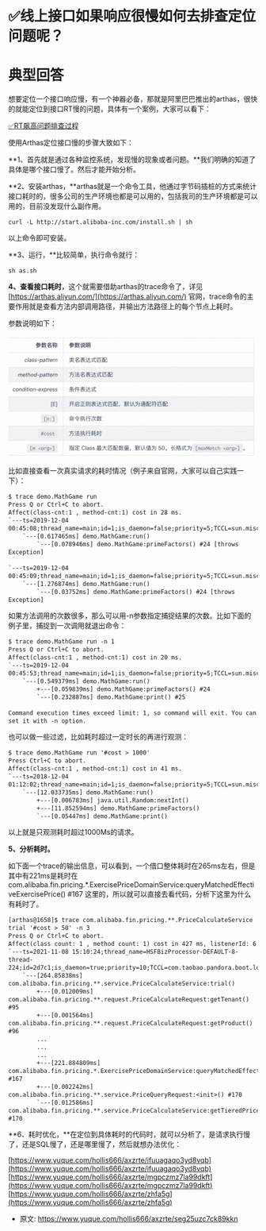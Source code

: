 # ✅线上接口如果响应很慢如何去排查定位问题呢？
<!--page header-->

<a name="ls2CR"></a>
# 典型回答

想要定位一个接口响应慢，有一个神器必备，那就是阿里巴巴推出的arthas，很快的就能定位到接口RT慢的问题，具体有一个案例，大家可以看下：

[✅RT飙高问题排查过程](https://www.yuque.com/hollis666/axzrte/uo4l5odg0lh4yxgw?view=doc_embed)

使用Arthas定位接口慢的步骤大致如下：

**1、首先就是通过各种监控系统，发现慢的现象或者问题。**我们明确的知道了具体是哪个接口慢了。然后才能开始分析。

**2、安装arthas，**arthas就是一个命令工具，他通过字节码插桩的方式来统计接口耗时的，很多公司的生产环境也都是可以用的，包括我司的生产环境都是可以用的，目前没发现什么副作用。

```
curl -L http://start.alibaba-inc.com/install.sh | sh
```

以上命令即可安装。

**3、运行，**比较简单，执行命令就行：

```
sh as.sh 
```

**4、查看接口耗时**，这个就需要借助arthas的trace命令了，详见 [https://arthas.aliyun.com/](https://arthas.aliyun.com/)  官网，trace命令的主要作用就是查看方法内部调用路径，并输出方法路径上的每个节点上耗时。

参数说明如下：

![image.png](./img/dXYbHHYbRBwYt77Q/1686917575215-ab4d6089-ea23-4b4f-a887-c4dbf9104cf0-936546.png)


比如直接查看一次真实请求的耗时情况（例子来自官网，大家可以自己实践一下）：

```
$ trace demo.MathGame run
Press Q or Ctrl+C to abort.
Affect(class-cnt:1 , method-cnt:1) cost in 28 ms.
`---ts=2019-12-04 00:45:08;thread_name=main;id=1;is_daemon=false;priority=5;TCCL=sun.misc.Launcher$AppClassLoader@3d4eac69
    `---[0.617465ms] demo.MathGame:run()
        `---[0.078946ms] demo.MathGame:primeFactors() #24 [throws Exception]

`---ts=2019-12-04 00:45:09;thread_name=main;id=1;is_daemon=false;priority=5;TCCL=sun.misc.Launcher$AppClassLoader@3d4eac69
    `---[1.276874ms] demo.MathGame:run()
        `---[0.03752ms] demo.MathGame:primeFactors() #24 [throws Exception]
```

如果方法调用的次数很多，那么可以用-n参数指定捕捉结果的次数。比如下面的例子里，捕捉到一次调用就退出命令：

```
$ trace demo.MathGame run -n 1
Press Q or Ctrl+C to abort.
Affect(class-cnt:1 , method-cnt:1) cost in 20 ms.
`---ts=2019-12-04 00:45:53;thread_name=main;id=1;is_daemon=false;priority=5;TCCL=sun.misc.Launcher$AppClassLoader@3d4eac69
    `---[0.549379ms] demo.MathGame:run()
        +---[0.059839ms] demo.MathGame:primeFactors() #24
        `---[0.232887ms] demo.MathGame:print() #25

Command execution times exceed limit: 1, so command will exit. You can set it with -n option.

```

也可以做一些过滤，比如耗时超过一定时长的再进行观测：

```
$ trace demo.MathGame run '#cost > 1000'
Press Ctrl+C to abort.
Affect(class-cnt:1 , method-cnt:1) cost in 41 ms.
`---ts=2018-12-04 01:12:02;thread_name=main;id=1;is_daemon=false;priority=5;TCCL=sun.misc.Launcher$AppClassLoader@3d4eac69
    `---[12.033735ms] demo.MathGame:run()
        +---[0.006783ms] java.util.Random:nextInt()
        +---[11.852594ms] demo.MathGame:primeFactors()
        `---[0.05447ms] demo.MathGame:print()

```
以上就是只观测耗时超过1000Ms的请求。

**5、分析耗时。**

如下面一个trace的输出信息，可以看到，一个借口整体耗时在265ms左右，但是其中有221ms是耗时在com.alibaba.fin.pricing.*.ExercisePriceDomainService:queryMatchedEffectiveExercisePrice() #167 这里的，所以就可以直接去看代码，分析下这里为什么有耗时了。

```
[arthas@1658]$ trace com.alibaba.fin.pricing.**.PriceCalculateService trial '#cost > 50' -n 3
Press Q or Ctrl+C to abort.
Affect(class count: 1 , method count: 1) cost in 427 ms, listenerId: 6
`---ts=2021-11-08 15:10:24;thread_name=HSFBizProcessor-DEFAULT-8-thread-224;id=2d7c1;is_daemon=true;priority=10;TCCL=com.taobao.pandora.boot.loader.LaunchedURLClassLoader@783e6358;trace_id=2132e43116363554229592404e58b8;rpc_id=9.40.6
    `---[264.85838ms] com.alibaba.fin.pricing.**.service.PriceCalculateService:trial()
        +---[0.012009ms] com.alibaba.fin.pricing.**.request.PriceCalculateRequest:getTenant() #95
        +---[0.001564ms] com.alibaba.fin.pricing.**.request.PriceCalculateRequest:getProduct() #96
        ...
        ...
        ...
        +---[221.884809ms] com.alibaba.fin.pricing.*.ExercisePriceDomainService:queryMatchedEffectiveExercisePrice() #167
        +---[0.002242ms] com.alibaba.fin.pricing.**.service.PriceQueryRequest:<init>() #170
        `---[0.012586ms] com.alibaba.fin.pricing.**.service.PriceCalculateService:getTieredPrice() #170
```

**6、耗时优化，**在定位到具体耗时的代码时，就可以分析了，是请求执行慢了，还是SQL慢了，还是哪里慢了，然后就想办法优化：

[https://www.yuque.com/hollis666/axzrte/ifuuagaqo3yd8vqb](https://www.yuque.com/hollis666/axzrte/ifuuagaqo3yd8vqb)
[https://www.yuque.com/hollis666/axzrte/mgpczmz7la99dkft](https://www.yuque.com/hollis666/axzrte/mgpczmz7la99dkft)
[https://www.yuque.com/hollis666/axzrte/zhfa5g](https://www.yuque.com/hollis666/axzrte/zhfa5g)


<!--page footer-->
- 原文: <https://www.yuque.com/hollis666/axzrte/seg25uzc7ck89kkn>